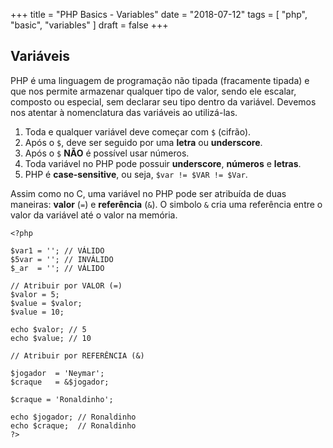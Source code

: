 +++
title = "PHP Basics - Variables"
date = "2018-07-12"
tags = [
  "php", "basic", "variables"
]
draft = false
+++

## Variáveis

PHP é uma linguagem de programação não tipada (fracamente tipada) e que nos permite armazenar 
qualquer tipo de valor, sendo ele escalar, composto ou especial, sem declarar seu tipo dentro 
da variável. Devemos nos atentar à nomenclatura das variáveis ao utilizá-las.

1. Toda e qualquer variável deve começar com `$` (cifrão).
2. Após o `$`, deve ser seguido por uma **letra** ou **underscore**.
3. Após o `$` **NÃO** é possível usar números.
4. Toda variável no PHP pode possuir **underscore**, **números** e **letras**.
5. PHP é **case-sensitive**, ou seja, `$var != $VAR != $Var`.

Assim como no C, uma variável no PHP pode ser atribuída de duas maneiras: **valor** (`=`) e **referência** (`&`). 
O simbolo `&` cria uma referência entre o valor da variável até o valor na memória.

```
<?php

$var1 = ''; // VÁLIDO
$5var = ''; // INVÁLIDO
$_ar  = ''; // VÁLIDO

// Atribuir por VALOR (=)
$valor = 5;
$value = $valor;
$value = 10;

echo $valor; // 5
echo $value; // 10

// Atribuir por REFERÊNCIA (&)

$jogador  = 'Neymar';
$craque   = &$jogador;

$craque = 'Ronaldinho';

echo $jogador; // Ronaldinho
echo $craque;  // Ronaldinho
?>
```